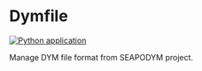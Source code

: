 # Dymfile

[![Python application](https://github.com/Ash12H/dymfile/actions/workflows/python-app.yml/badge.svg)](https://github.com/Ash12H/dymfile/actions/workflows/python-app.yml)

Manage DYM file format from SEAPODYM project.
